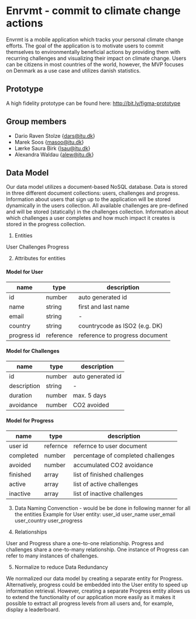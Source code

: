# Enrvmt - commit to climate change actions

Envrmt is a mobile application which tracks your personal climate change efforts. The goal of the application is to motivate users to commit themselves to environmentally beneficial actions by providing them with recurring challenges and visualizing their impact on climate change. Users can be citizens in most countries of the world, however, the MVP focuses on Denmark as a use case and utilizes danish statistics.

## Prototype

A high fidelity prototype can be found here: http://bit.ly/figma-prototype

## Group members

- Dario Raven Stolze {dars@itu.dk}
- Marek Soos {masoo@itu.dk}
- Lærke Saura Birk {lsau@itu.dk}
- Alexandra Waldau {alew@itu.dk}

## Data Model

Our data model utilizes a document-based NoSQL database. Data is stored in three different document collections: users, challenges and progress. Information about users that sign up to the application will be stored dynamically in the users collection. All available challenges are pre-defined and will be stored (statically) in the challenges collection. Information about which challenges a user completes and how much impact it creates is stored in the progress collection.

1. Entities

User
Challenges
Progress

2. Attributes for entities

#### Model for User

| name        | type      | description                    |
| ----------- | --------- | ------------------------------ |
| id          | number    | auto generated id              |
| name        | string    | first and last name            |
| email       | string    | -                              |
| country     | string    | countrycode as ISO2 (e.g. DK)  |
| progress id | reference | reference to progress document |

#### Model for Challenges

| name        | type   | description       |
| ----------- | ------ | ----------------- |
| id          | number | auto generated id |
| description | string | -                 |
| duration    | number | max. 5 days       |
| avoidance   | number | CO2 avoided       |

#### Model for Progress

| name      | type     | description                        |
| --------- | -------- | ---------------------------------- |
| user id   | refernce | refernce to user document          |
| completed | number   | percentage of completed challenges |
| avoided   | number   | accumulated CO2 avoidance          |
| finished  | array    | list of finished challenges        |
| active    | array    | list of active challenges          |
| inactive  | array    | list of inactive challenges        |

3. Data Naming Convenction - would be be done in following manner for all the entities
   Example for User entity:
   user_id
   user_name
   user_email
   user_country
   user_progress

4. Relationships

User and Progress share a one-to-one relationship. Progress and challenges share a one-to-many relationship. One instance of Progress can refer to many instances of challenges.

5. Normalize to reduce Data Redundancy

We normalized our data model by creating a separate entity for Progress. Alternatively, progress could be embedded into the User entity to speed up information retrieval. However, creating a separate Progress entity allows us to extend the functionality of our application more easily as it makes it possible to extract all progress levels from all users and, for example, display a leaderboard.
